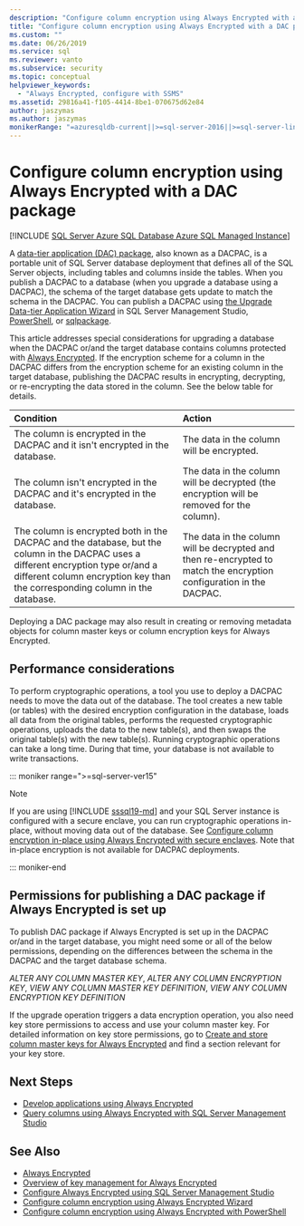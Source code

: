```yaml
---
description: "Configure column encryption using Always Encrypted with a DAC package"
title: "Configure column encryption using Always Encrypted with a DAC package   | Microsoft Docs"
ms.custom: ""
ms.date: 06/26/2019
ms.service: sql
ms.reviewer: vanto
ms.subservice: security
ms.topic: conceptual
helpviewer_keywords: 
  - "Always Encrypted, configure with SSMS"
ms.assetid: 29816a41-f105-4414-8be1-070675d62e84
author: jaszymas
ms.author: jaszymas
monikerRange: "=azuresqldb-current||>=sql-server-2016||>=sql-server-linux-2017||=azuresqldb-mi-current"
---
```

# Configure column encryption using Always Encrypted with a DAC package 
[!INCLUDE [SQL Server Azure SQL Database Azure SQL Managed Instance](../../../includes/applies-to-version/sql-asdb-asdbmi.md)]

A [data-tier application (DAC) package](../../data-tier-applications/data-tier-applications.md), also known as a DACPAC, is a portable unit of SQL Server database deployment that defines all of the SQL Server objects, including tables and columns inside the tables. When you publish a DACPAC to a database (when you upgrade a database using a DACPAC), the schema of the target database gets update to match the schema in the DACPAC. You can publish a DACPAC using [the Upgrade Data-tier Application Wizard](../../data-tier-applications/upgrade-a-data-tier-application.md#UsingDACUpgradeWizard) in SQL Server Management Studio, [PowerShell](../../data-tier-applications/upgrade-a-data-tier-application.md#UpgradeDACPowerShell), or [sqlpackage](../../../tools/sqlpackage/sqlpackage-publish.md).

This article addresses special considerations for upgrading a database when the DACPAC or/and the target database contains columns protected with [Always Encrypted](always-encrypted-database-engine.md). If the encryption scheme for a column in the DACPAC differs from the encryption scheme for an existing column in the target database, publishing the DACPAC results in encrypting, decrypting, or re-encrypting the data stored in the column. See the below table for details.

| Condition|Action|
|:---|:---|
|The column is encrypted in the DACPAC and it isn't encrypted in the database.| The data in the column will be encrypted.|
|The column isn't encrypted in the DACPAC and it's encrypted in the database.| The data in the column will be decrypted (the encryption will be removed for the column).|
| The column is encrypted both in the DACPAC and the database, but the column in the DACPAC uses a different encryption type or/and a different column encryption key than the corresponding column in the database.|The data in the column will be decrypted and then re-encrypted to match the encryption configuration in the DACPAC.|

Deploying a DAC package may also result in creating or removing metadata objects for column master keys or column encryption keys for Always Encrypted.

## Performance considerations
To perform cryptographic operations, a tool you use to deploy a DACPAC needs to move the data out of the database. The tool creates a new table (or tables) with the desired encryption configuration in the database, loads all data from the original tables, performs the requested cryptographic operations, uploads the data to the new table(s), and then swaps the original table(s) with the new table(s). Running cryptographic operations can take a long time. During that time, your database is not available to write transactions. 

::: moniker range=">=sql-server-ver15"

> [!NOTE]
> If you are using [!INCLUDE [sssql19-md](../../../includes/sssql19-md.md)] and your SQL Server instance is configured with a secure enclave, you can run cryptographic operations in-place, without moving data out of the database. See [Configure column encryption in-place using Always Encrypted with secure enclaves](always-encrypted-enclaves-configure-encryption.md). Note that in-place encryption is not available for DACPAC deployments.

::: moniker-end

## Permissions for publishing a DAC package if Always Encrypted is set up

To publish DAC package if Always Encrypted is set up in the DACPAC or/and in the target database, you might need some or all of the below permissions, depending on the differences between the schema in the DACPAC and the target database schema.

*ALTER ANY COLUMN MASTER KEY*, *ALTER ANY COLUMN ENCRYPTION KEY*, *VIEW ANY COLUMN MASTER KEY DEFINITION*, *VIEW ANY COLUMN ENCRYPTION KEY DEFINITION*

If the upgrade operation triggers a data encryption operation, you also need key store permissions to access and use your column master key. For detailed information on key store permissions, go to [Create and store column master keys for Always Encrypted](create-and-store-column-master-keys-always-encrypted.md) and find a section relevant for your key store.

 
## Next Steps
- [Develop applications using Always Encrypted](always-encrypted-client-development.md)
- [Query columns using Always Encrypted with SQL Server Management Studio](always-encrypted-query-columns-ssms.md)

## See Also  
 - [Always Encrypted](../../../relational-databases/security/encryption/always-encrypted-database-engine.md)
 - [Overview of key management for Always Encrypted](overview-of-key-management-for-always-encrypted.md) 
 - [Configure Always Encrypted using SQL Server Management Studio](configure-always-encrypted-using-sql-server-management-studio.md)
 - [Configure column encryption using Always Encrypted Wizard](always-encrypted-wizard.md)
 - [Configure column encryption using Always Encrypted with PowerShell](configure-column-encryption-using-powershell.md)
 

